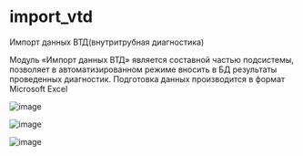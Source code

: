 # import_vtd

Импорт данных ВТД(внутритрубная диагностика)

Модуль «Импорт данных ВТД» является составной частью подсистемы, позволяет в автоматизированном режиме вносить в БД результаты проведенных диагностик. Подготовка данных производится в формат Microsoft Excel

![image](https://user-images.githubusercontent.com/60114729/144257117-867b9fd1-bb2f-4436-9dc4-da010ec33a01.png)

![image](https://user-images.githubusercontent.com/60114729/144257185-f41f866b-d6a8-4c40-ba8d-27e7165e6fa2.png)

![image](https://user-images.githubusercontent.com/60114729/144257297-2a7bcb98-c301-4723-b4ce-6788e3756813.png)

